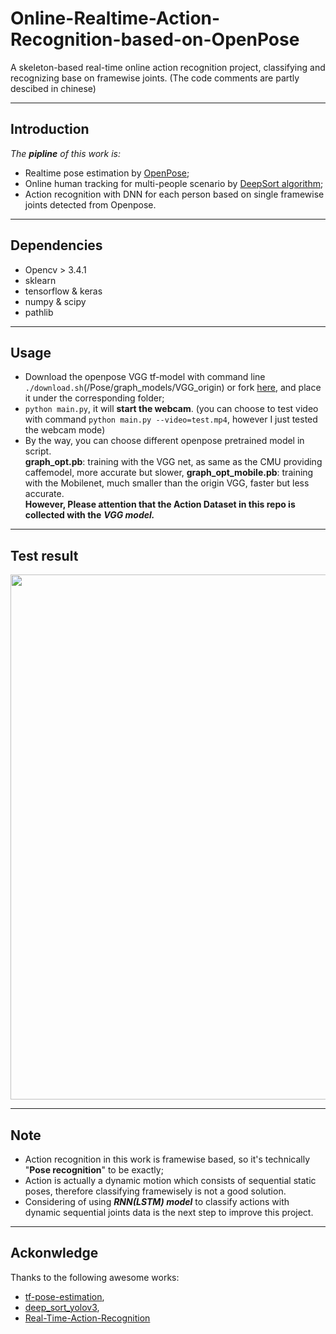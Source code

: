 # Online-Realtime-Action-Recognition-based-on-OpenPose
A skeleton-based real-time online action recognition project, classifying and recognizing base on framewise joints.
(The code comments are partly descibed in chinese)


------
## Introduction
*The **pipline** of this work is:*   
 - Realtime pose estimation by [OpenPose](https://github.com/CMU-Perceptual-Computing-Lab/openpose);   
 - Online human tracking for multi-people scenario by [DeepSort algorithm](https://github.com/nwojke/deep_sortv);   
 - Action recognition with DNN for each person based on single framewise joints detected from Openpose.


------
## Dependencies
 - Opencv > 3.4.1   
 - sklearn
 - tensorflow & keras
 - numpy & scipy 
 - pathlib
 
 
------
## Usage
 - Download the openpose VGG tf-model with command line `./download.sh`(/Pose/graph_models/VGG_origin) or fork [here](https://pan.baidu.com/s/1XT8pHtNP1FQs3BPHgD5f-A#list/path=%2Fsharelink1864347102-902260820936546%2Fopenpose%2Fopenpose%20graph%20model%20coco&parentPath=%2Fsharelink1864347102-902260820936546), and place it under the corresponding folder; 
 - `python main.py`, it will **start the webcam**. 
 (you can choose to test video with command `python main.py --video=test.mp4`, however I just tested the webcam mode)   
 - By the way, you can choose different openpose pretrained model in script.    
 **graph_opt.pb**: training with the VGG net, as same as the CMU providing caffemodel, more accurate but slower, **graph_opt_mobile.pb**:  training with the Mobilenet, much smaller than the origin VGG, faster but less accurate.   
 **However, Please attention that the Action Dataset in this repo is collected with the** ***VGG model.***


------
## Test result
<p align="center">
    <img src="https://github.com/LZQthePlane/Online-Action-Recognition-based-on-Openpose/blob/master/test_out/webcam_test_out.gif", width="840">
 

-------
## Note
 - Action recognition in this work is framewise based, so it's technically "**Pose recognition**" to be exactly;   
 - Action is actually a dynamic motion which consists of sequential static poses, therefore classifying framewisely is not a good solution.
 - Considering of using ***RNN(LSTM) model*** to classify actions with dynamic sequential joints data is the next step to improve this project.


------
## Ackonwledge
Thanks to the following awesome works:    
 - [tf-pose-estimation](https://github.com/ildoonet/tf-pose-estimation),   
 - [deep_sort_yolov3](https://github.com/Qidian213/deep_sort_yolov3),    
 - [Real-Time-Action-Recognition](https://github.com/TianzhongSong/Real-Time-Action-Recognition)
